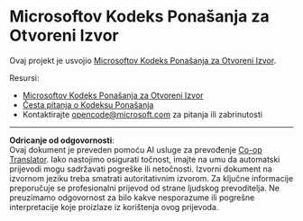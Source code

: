 <!--
CO_OP_TRANSLATOR_METADATA:
{
  "original_hash": "c06b12caf3c901eb3156e3dd5b0aea56",
  "translation_date": "2025-08-28T12:02:26+00:00",
  "source_file": "CODE_OF_CONDUCT.md",
  "language_code": "hr"
}
-->
# Microsoftov Kodeks Ponašanja za Otvoreni Izvor

Ovaj projekt je usvojio [Microsoftov Kodeks Ponašanja za Otvoreni Izvor](https://opensource.microsoft.com/codeofconduct/).

Resursi:

- [Microsoftov Kodeks Ponašanja za Otvoreni Izvor](https://opensource.microsoft.com/codeofconduct/)
- [Česta pitanja o Kodeksu Ponašanja](https://opensource.microsoft.com/codeofconduct/faq/)
- Kontaktirajte [opencode@microsoft.com](mailto:opencode@microsoft.com) za pitanja ili zabrinutosti

---

**Odricanje od odgovornosti**:  
Ovaj dokument je preveden pomoću AI usluge za prevođenje [Co-op Translator](https://github.com/Azure/co-op-translator). Iako nastojimo osigurati točnost, imajte na umu da automatski prijevodi mogu sadržavati pogreške ili netočnosti. Izvorni dokument na izvornom jeziku treba smatrati autoritativnim izvorom. Za ključne informacije preporučuje se profesionalni prijevod od strane ljudskog prevoditelja. Ne preuzimamo odgovornost za bilo kakve nesporazume ili pogrešne interpretacije koje proizlaze iz korištenja ovog prijevoda.